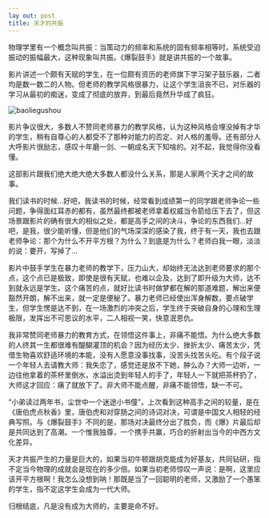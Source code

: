 ```yaml
---
lay out: post
title: 天才的共振
---
```


物理学里有一个概念叫共振：当策动力的频率和系统的固有频率相等时，系统受迫振动的振幅最大，这种现象叫共振。《爆裂鼓手》就是讲共振的一个故事。

影片讲述一个颇有天赋的学生，在一位颇有资历的老师旗下学习架子鼓乐器，二者均是数一数二的人物。但老师的教学风格很暴力，让这个学生沮丧不已，对乐器的学习从最初的痴迷，变成了彻底的放弃，到最后竟然升华成了疯狂。

![baoliegushou](https://c2.staticflickr.com/6/5563/31386916870_5a3cd42c34_o.jpg)

影片争议很大，多数人不赞同老师暴力的教学风格，认为这种风格会埋没掉有才华的学生，稍有自尊心的人都受不了那种对能力的否定、对人格的羞辱。还有部分人大呼影片很励志，感叹十年磨一剑、一朝成名天下知啥的。对不起，我觉得你没看懂。

这部影片跟我们绝大绝大绝大多数人都没什么关系，那是人家两个天才之间的故事。

我们读书的时候…好吧，我读书的时候，经常看到成绩第一的同学跟老师争论一些问题，争得面红耳赤的都有，虽然最终都被老师拿着权威当令箭给压下去了，但这场景跟影片的确有很大的相似之处，都是高手之间的决斗，争论的东西我们…好吧，是我，很少能听懂，但是他们的气场深深的感染了我，终于有一天，我也去跟老师争论：那个为什么不开平方根？为什么？到底是为什么？老师白我一眼，淡淡的说：要开，写掉了…

影片中鼓手学生在暴力老师的教学下，压力山大，却始终无法达到老师要求的那个点，这个点已是极致，即使是很有天赋，也难以企及，达到了即升级为大师，达不到就永远是学生。这个痛苦的点，就好比读书时做梦都在解的那道难题，解出来便豁然开朗，解不出来，就一定是便秘了。暴力老师已经使出浑身解数，要点破学生，但学生愣是达不到，在一场激烈的冲突之后，学生终于突破自身的心理和生理极限，发挥出不可思议的水平，二人相视一笑，快意泯恩仇。

我非常赞同老师暴力的教育方式，在领悟这件事上，非痛不能悟。为什么绝大多数的人终其一生都很难有醍醐灌顶的机会？因为经历太少、挫折太少、痛苦太少，凭借生物喜欢舒适环境的本能，没有人愿意没事找事，没苦头找苦头吃。有个段子说一个年轻人去请教大师：我失恋了，感觉还是放不下她，肿么办？大师一边听，一边往他拿着的茶杯里倒水，水溢出烫到年轻人的手了，年轻人一下就把茶杯扔了，大师这才回应：痛了就放下了。非大师不能点醒，非痛不能领悟，缺一不可。

“小弟读过两年书，尘世中一个迷途小书僮”，上次看到这种高手之间的较量，是在《唐伯虎点秋香》里，唐伯虎和对穿肠之间的诗词对决，可谓是中国文人相轻的经典写照。与《爆裂鼓手》不同的是，那场对决最终分出了胜负，而《爆》片最后却是共同达到了高潮。一个惟我独尊，一个携手共赢，巧合的折射出当今的中西方文化差异。

天才共振产生的力量是巨大的，如果当初牛顿跟胡克能成为好基友，共同钻研，指不定当今物理的成就会是现在的多少倍。如果当初老师惊叹一声说：是啊，这里应该开平方根啊！我怎么没想到呐！那既是当了一回聪明的老师，又激励了一个愚笨的学生，指不定这学生会成为一代大师。

归根结底，凡是没有成为大师的，主要是命不好。
